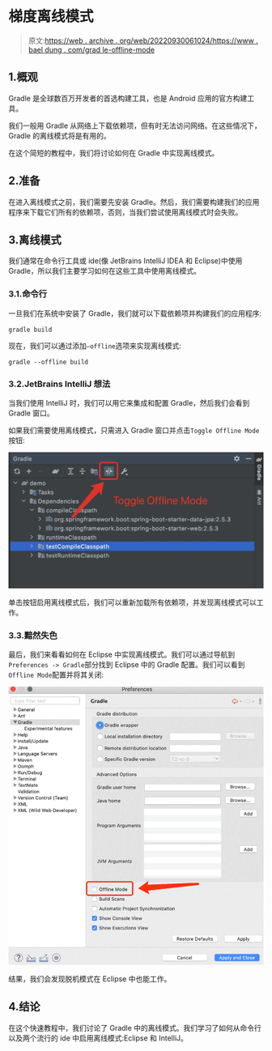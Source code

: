 # 梯度离线模式

> 原文:[https://web . archive . org/web/20220930061024/https://www . bael dung . com/grad le-offline-mode](https://web.archive.org/web/20220930061024/https://www.baeldung.com/gradle-offline-mode)

## 1.概观

Gradle 是全球数百万开发者的首选构建工具，也是 Android 应用的官方构建工具。

我们一般用 Gradle 从网络上下载依赖项，但有时无法访问网络。在这些情况下，Gradle 的离线模式将是有用的。

在这个简短的教程中，我们将讨论如何在 Gradle 中实现离线模式。

## 2.准备

在进入离线模式之前，我们需要先安装 Gradle。然后，我们需要构建我们的应用程序来下载它们所有的依赖项，否则，当我们尝试使用离线模式时会失败。

## 3.离线模式

我们通常在命令行工具或 ide(像 JetBrains IntelliJ IDEA 和 Eclipse)中使用 Gradle，所以我们主要学习如何在这些工具中使用离线模式。

### 3.1.命令行

一旦我们在系统中安装了 Gradle，我们就可以下载依赖项并构建我们的应用程序:

```
gradle build
```

现在，我们可以通过添加`–offline`选项来实现离线模式:

```
gradle --offline build
```

### 3.2.JetBrains IntelliJ 想法

当我们使用 IntelliJ 时，我们可以用它来集成和配置 Gradle，然后我们会看到 Gradle 窗口。

如果我们需要使用离线模式，只需进入 Gradle 窗口并点击`Toggle Offline Mode`按钮:

[![](img/086616f302c7820659c32e99db4d3b90.png)](/web/20220630021127/https://www.baeldung.com/wp-content/uploads/2021/08/IDEA_gradle_offline_mode.jpg)

单击按钮启用离线模式后，我们可以重新加载所有依赖项，并发现离线模式可以工作。

### 3.3.黯然失色

最后，我们来看看如何在 Eclipse 中实现离线模式。我们可以通过导航到`Preferences -> Gradle`部分找到 Eclipse 中的 Gradle 配置。我们可以看到`Offline Mode`配置并将其关闭:

[![](img/3b71926375a4cb296f4383253d5f4270.png)](/web/20220630021127/https://www.baeldung.com/wp-content/uploads/2021/08/Eclipse_gradle_offline_mode.png)

结果，我们会发现脱机模式在 Eclipse 中也能工作。

## 4.结论

在这个快速教程中，我们讨论了 Gradle 中的离线模式。我们学习了如何从命令行以及两个流行的 ide 中启用离线模式:Eclipse 和 IntelliJ。
